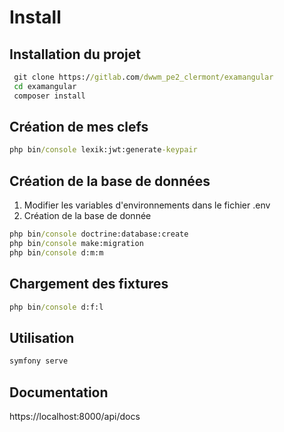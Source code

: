#  Install

## Installation du projet

```cmd
 git clone https://gitlab.com/dwwm_pe2_clermont/examangular
 cd examangular
 composer install
```


## Création de mes clefs
```cmd
php bin/console lexik:jwt:generate-keypair
```

## Création de la base de données
1) Modifier les variables d'environnements dans le fichier .env
2) Création de la base de donnée 
```cmd
php bin/console doctrine:database:create
php bin/console make:migration
php bin/console d:m:m 
```
## Chargement des fixtures
```cmd
php bin/console d:f:l
```
## Utilisation

```cmd
symfony serve
```

## Documentation

https://localhost:8000/api/docs